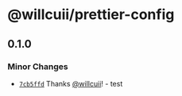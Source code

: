 # @willcuii/prettier-config

## 0.1.0

### Minor Changes

- [`7cb5ffd`](https://github.com/willcuii/turborepo-design-library-template/commit/7cb5ffd6800bc91f2bc7bd7deb639cab1f1e3afc) Thanks [@willcuii](https://github.com/willcuii)! - test
